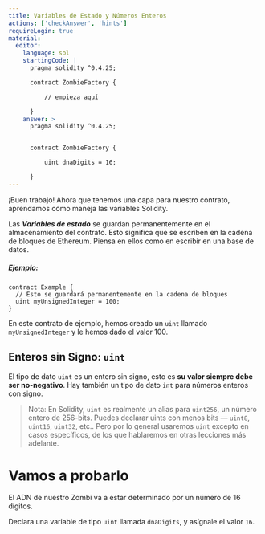 ```yaml
---
title: Variables de Estado y Números Enteros
actions: ['checkAnswer', 'hints']
requireLogin: true
material:
  editor:
    language: sol
    startingCode: |
      pragma solidity ^0.4.25;

      contract ZombieFactory {

          // empieza aquí

      }
    answer: >
      pragma solidity ^0.4.25;


      contract ZombieFactory {

          uint dnaDigits = 16;

      }
---
```


¡Buen trabajo! Ahora que tenemos una capa para nuestro contrato, aprendamos cómo maneja las variables Solidity.

Las **_Variables de estado_** se guardan permanentemente en el almacenamiento del contrato. Esto significa que se escriben en la cadena de bloques de Ethereum. Piensa en ellos como en escribir en una base de datos.

##### Ejemplo:
```
contract Example {
  // Esto se guardará permanentemente en la cadena de bloques
  uint myUnsignedInteger = 100;
}
```

En este contrato de ejemplo, hemos creado un `uint` llamado `myUnsignedInteger` y le hemos dado el valor 100.

## Enteros sin Signo: `uint`

El tipo de dato `uint` es un entero sin signo, esto es **su valor siempre debe ser no-negativo**. Hay también un tipo de dato `int` para números enteros con signo.

> Nota: En Solidity, `uint` es realmente un alias para `uint256`, un número entero de 256-bits. Puedes declarar uints con menos bits — `uint8`, `uint16`, `uint32`, etc.. Pero por lo general usaremos `uint` excepto en casos específicos, de los que hablaremos en otras lecciones más adelante.

# Vamos a probarlo

El ADN de nuestro Zombi va a estar determinado por un número de 16 dígitos.

Declara una variable de tipo `uint` llamada `dnaDigits`, y asígnale el valor `16`.
